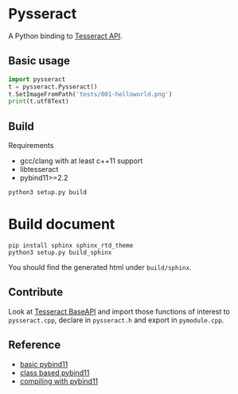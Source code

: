 Pysseract
=========

A Python binding to [Tesseract API](https://github.com/tesseract-ocr/tesseract).

## Basic usage

```python
import pysseract
t = pysseract.Pysseract()
t.SetImageFromPath('tests/001-helloworld.png')
print(t.utf8Text)
```

## Build

Requirements

- gcc/clang with at least c++11 support
- libtesseract
- pybind11>=2.2

```bash
python3 setup.py build
```

# Build document

```
pip install sphinx sphinx_rtd_theme
python3 setup.py build_sphinx
```

You should find the generated html under `build/sphinx`.

## Contribute

Look at [Tesseract BaseAPI](https://github.com/tesseract-ocr/tesseract/blob/master/src/api/baseapi.cpp)
and import those functions of interest to
`pysseract.cpp`, declare in `pysseract.h` and export in `pymodule.cpp`.

## Reference

- [basic pybind11](https://pybind11.readthedocs.io/en/master/basics.html)
- [class based pybind11](https://pybind11.readthedocs.io/en/master/classes.html)
- [compiling with pybind11](https://pybind11.readthedocs.io/en/master/compiling.html)